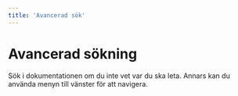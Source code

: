 ```yaml
---
title: 'Avancerad sök'
---
```


# Avancerad sökning
Sök i dokumentationen om du inte vet var du ska leta. Annars kan du använda menyn till vänster för att navigera.